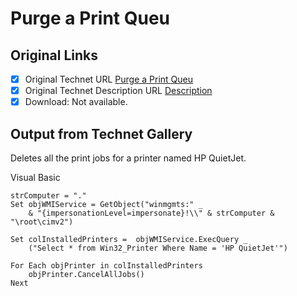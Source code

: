 # Purge a Print Queu

## Original Links

- [x] Original Technet URL [Purge a Print Queu](https://gallery.technet.microsoft.com/d222eb9a-51ee-443c-972d-d15ffb6d87ba)
- [x] Original Technet Description URL [Description](https://gallery.technet.microsoft.com/d222eb9a-51ee-443c-972d-d15ffb6d87ba/description)
- [x] Download: Not available.

## Output from Technet Gallery

Deletes all the print jobs for a printer named HP QuietJet.

Visual Basic

```
strComputer = "."
Set objWMIService = GetObject("winmgmts:" _
    & "{impersonationLevel=impersonate}!\\" & strComputer & "\root\cimv2")

Set colInstalledPrinters =  objWMIService.ExecQuery _
    ("Select * from Win32_Printer Where Name = 'HP QuietJet'")

For Each objPrinter in colInstalledPrinters
    objPrinter.CancelAllJobs()
Next
```

